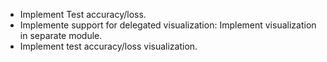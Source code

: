 - Implement Test accuracy/loss.
- Implemente support for delegated visualization: Implement visualization in separate module.
- Implement test accuracy/loss visualization.